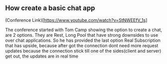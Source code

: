## How create a basic chat app

(Conference Link)[https://www.youtube.com/watch?v=StNWEEfV_1s]

The conference started with Tom Camp showing the option to create a chat, are 2 options. They are Rest, Long Pool that have strong downsides to use over chat applications. So he has provided the last option Real Subscription that has upside, because after got the connection dont need more request updates because the connection stick till one of the sides(client and server) get out, the updates are in real time 